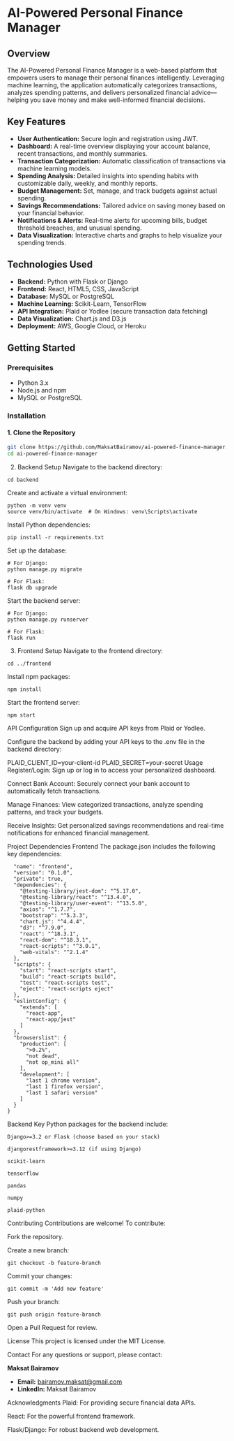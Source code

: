 # AI-Powered Personal Finance Manager

## Overview
The AI-Powered Personal Finance Manager is a web-based platform that empowers users to manage their personal finances intelligently. Leveraging machine learning, the application automatically categorizes transactions, analyzes spending patterns, and delivers personalized financial advice—helping you save money and make well-informed financial decisions.

## Key Features
- **User Authentication:** Secure login and registration using JWT.
- **Dashboard:** A real-time overview displaying your account balance, recent transactions, and monthly summaries.
- **Transaction Categorization:** Automatic classification of transactions via machine learning models.
- **Spending Analysis:** Detailed insights into spending habits with customizable daily, weekly, and monthly reports.
- **Budget Management:** Set, manage, and track budgets against actual spending.
- **Savings Recommendations:** Tailored advice on saving money based on your financial behavior.
- **Notifications & Alerts:** Real-time alerts for upcoming bills, budget threshold breaches, and unusual spending.
- **Data Visualization:** Interactive charts and graphs to help visualize your spending trends.

## Technologies Used
- **Backend:** Python with Flask or Django
- **Frontend:** React, HTML5, CSS, JavaScript
- **Database:** MySQL or PostgreSQL
- **Machine Learning:** Scikit-Learn, TensorFlow
- **API Integration:** Plaid or Yodlee (secure transaction data fetching)
- **Data Visualization:** Chart.js and D3.js
- **Deployment:** AWS, Google Cloud, or Heroku

## Getting Started

### Prerequisites
- Python 3.x  
- Node.js and npm  
- MySQL or PostgreSQL

### Installation

#### 1. Clone the Repository
```bash
git clone https://github.com/MaksatBairamov/ai-powered-finance-manager.git
cd ai-powered-finance-manager
```

2. Backend Setup
Navigate to the backend directory:
```
cd backend
```
Create and activate a virtual environment:

```
python -m venv venv
source venv/bin/activate  # On Windows: venv\Scripts\activate
```

Install Python dependencies:
```
pip install -r requirements.txt
```
Set up the database:

```
# For Django:
python manage.py migrate
```

```
# For Flask:
flask db upgrade
```

Start the backend server:

```
# For Django:
python manage.py runserver
```
```
# For Flask:
flask run
```


3. Frontend Setup
Navigate to the frontend directory:

```
cd ../frontend
```
Install npm packages:
```
npm install
```

Start the frontend server:
```
npm start
```

API Configuration
Sign up and acquire API keys from Plaid or Yodlee.

Configure the backend by adding your API keys to the .env file in the backend directory:

PLAID_CLIENT_ID=your-client-id
PLAID_SECRET=your-secret
Usage
Register/Login: Sign up or log in to access your personalized dashboard.

Connect Bank Account: Securely connect your bank account to automatically fetch transactions.

Manage Finances: View categorized transactions, analyze spending patterns, and track your budgets.

Receive Insights: Get personalized savings recommendations and real-time notifications for enhanced financial management.

Project Dependencies
Frontend
The package.json includes the following key dependencies:
```{
  "name": "frontend",
  "version": "0.1.0",
  "private": true,
  "dependencies": {
    "@testing-library/jest-dom": "^5.17.0",
    "@testing-library/react": "^13.4.0",
    "@testing-library/user-event": "^13.5.0",
    "axios": "^1.7.7",
    "bootstrap": "^5.3.3",
    "chart.js": "^4.4.4",
    "d3": "^7.9.0",
    "react": "^18.3.1",
    "react-dom": "^18.3.1",
    "react-scripts": "^3.0.1",
    "web-vitals": "^2.1.4"
  },
  "scripts": {
    "start": "react-scripts start",
    "build": "react-scripts build",
    "test": "react-scripts test",
    "eject": "react-scripts eject"
  },
  "eslintConfig": {
    "extends": [
      "react-app",
      "react-app/jest"
    ]
  },
  "browserslist": {
    "production": [
      ">0.2%",
      "not dead",
      "not op_mini all"
    ],
    "development": [
      "last 1 chrome version",
      "last 1 firefox version",
      "last 1 safari version"
    ]
  }
}
```

Backend
Key Python packages for the backend include:
```
Django>=3.2 or Flask (choose based on your stack)

djangorestframework>=3.12 (if using Django)

scikit-learn

tensorflow

pandas

numpy

plaid-python
```
Contributing
Contributions are welcome! To contribute:

Fork the repository.

Create a new branch:
```
git checkout -b feature-branch
```
Commit your changes:

```
git commit -m 'Add new feature'
```
Push your branch:
```
git push origin feature-branch
```
Open a Pull Request for review.

License
This project is licensed under the MIT License.

Contact
For any questions or support, please contact:

**Maksat Bairamov**
- **Email:** bairamov.maksat@gmail.com
- **LinkedIn:** Maksat Bairamov

Acknowledgments
Plaid: For providing secure financial data APIs.

React: For the powerful frontend framework.

Flask/Django: For robust backend web development.
